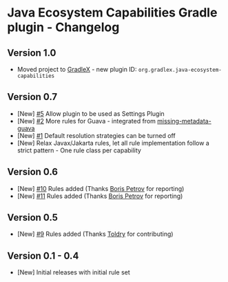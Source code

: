 # Java Ecosystem Capabilities Gradle plugin - Changelog

## Version 1.0

* Moved project to [GradleX](https://gradlex.org) - new plugin ID: `org.gradlex.java-ecosystem-capabilities`

## Version 0.7
* [New] [#5](https://github.com/jjohannes/java-ecosystem-capabilities/issues/5) Allow plugin to be used as Settings Plugin
* [New] [#2](https://github.com/jjohannes/java-ecosystem-capabilities/issues/2) More rules for Guava - integrated from [missing-metadata-guava](https://github.com/jjohannes/missing-metadata-guava)
* [New] [#1](https://github.com/jjohannes/java-ecosystem-capabilities/issues/1) Default resolution strategies can be turned off
* [New] Relax Javax/Jakarta rules, let all rule implementation follow a strict pattern - One rule class per capability

## Version 0.6
* [New] [#10](https://github.com/jjohannes/java-ecosystem-capabilities/issues/10) Rules added (Thanks [Boris Petrov](https://github.com/boris-petrov) for reporting)
* [New] [#11](https://github.com/jjohannes/java-ecosystem-capabilities/issues/11) Rules added (Thanks [Boris Petrov](https://github.com/boris-petrov) for reporting)

## Version 0.5
* [New] [#9](https://github.com/jjohannes/java-ecosystem-capabilities/issues/9) Rules added (Thanks [Toldry](https://github.com/Toldry) for contributing)

## Version 0.1 - 0.4
* [New] Initial releases with initial rule set
